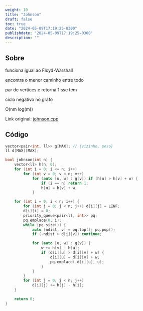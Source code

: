 ```yaml
---
weight: 10
title: "Johnson"
draft: false
toc: true
date: "2024-05-09T17:19:25-0300"
publishdate: "2024-05-09T17:19:25-0300"
description: ""
---
```


## Sobre
 funciona igual ao Floyd-Warshall

 encontra o menor caminho entre todo

 par de vertices e retorna 1 sse tem 

 ciclo negativo no grafo

 

 O(nm log(m))



Link original: [johnson.cpp](https://github.com/brunomaletta/Biblioteca/tree/master/Codigo/Grafos/johnson.cpp)

## Código
```cpp
vector<pair<int, ll>> g[MAX]; // {vizinho, peso}
ll d[MAX][MAX];

bool johnson(int n) {
	vector<ll> h(n, 0);
	for (int i = 0; i <= n; i++)
		for (int v = 0; v < n; v++)
			for (auto [u, w] : g[v]) if (h[u] > h[v] + w) {
				if (i == n) return 1;
				h[u] = h[v] + w;
			}

	for (int i = 0; i < n; i++) {
		for (int j = 0; j < n; j++) d[i][j] = LINF;
		d[i][i] = 0;
		priority_queue<pair<ll, int>> pq;
		pq.emplace(0, i);
		while (pq.size()) {
			auto [ndist, v] = pq.top(); pq.pop();
			if (-ndist > d[i][v]) continue;

			for (auto [u, w] : g[v]) {
				w += h[v] - h[u];
				if (d[i][u] > d[i][v] + w) {
					d[i][u] = d[i][v] + w;
					pq.emplace(-d[i][u], u);
				}
			}
		}
		for (int j = 0; j < n; j++)
			d[i][j] += h[j] - h[i];
	}

	return 0;
}
```
